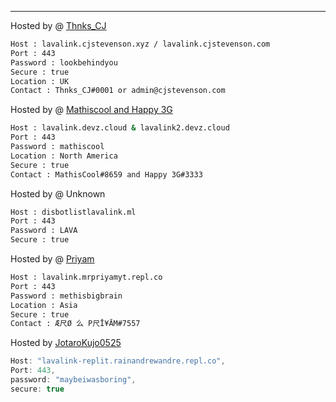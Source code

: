 ---
Hosted by @ [Thnks_CJ](https://github.com/ThnksCJ)
```bash
Host : lavalink.cjstevenson.xyz / lavalink.cjstevenson.com
Port : 443
Password : lookbehindyou
Secure : true
Location : UK
Contact : Thnks_CJ#0001 or admin@cjstevenson.com
```

Hosted by @ [Mathiscool and Happy 3G](https://discord.io/botsuniversity)
```bash
Host : lavalink.devz.cloud & lavalink2.devz.cloud
Port : 443
Password : mathiscool
Location : North America
Secure : true
Contact : MathisCool#8659 and Happy 3G#3333
```
Hosted by @ Unknown
```bash
Host : disbotlistlavalink.ml
Port : 443
Password : LAVA
Secure : true
```
Hosted by @ [Priyam](https://expy.bio/mrpriyamyt)
```bash
Host : lavalink.mrpriyamyt.repl.co
Port : 443
Password : methisbigbrain
Location : Asia
Secure : true
Contact : Æ尺Ø 么 P尺Ī¥ĀM#7557
```

Hosted by [JotaroKujo0525](https://github.com/JotaroKujo0525)
```js
Host: "lavalink-replit.rainandrewandre.repl.co",
Port: 443,
password: "maybeiwasboring", 
secure: true
```
